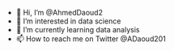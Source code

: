 - 👋 Hi, I’m @AhmedDaoud2
- 👀 I’m interested in data science 
- 🌱 I’m currently learning data analysis 
- 📫 How to reach me on Twitter @ADaoud201 

<!---
AhmedDaoud2/AhmedDaoud2 is a ✨ special ✨ repository because its `README.md` (this file) appears on your GitHub profile.
You can click the Preview link to take a look at your changes.
--->
